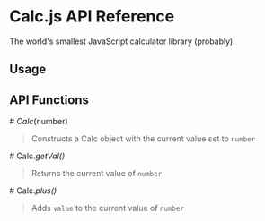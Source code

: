 # Calc.js API Reference

The world's smallest JavaScript calculator library (probably).

## Usage


## API Functions



\# *Calc*(number)

> Constructs a Calc object with the current value set to `number`

\# Calc.*getVal()*

> Returns the current value of `number`

\# Calc.*plus()*

> Adds `value` to the current value of `number`
